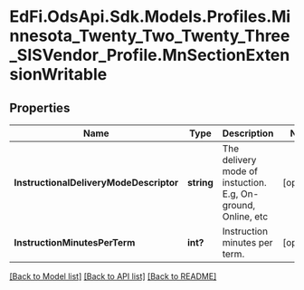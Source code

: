 # EdFi.OdsApi.Sdk.Models.Profiles.Minnesota_Twenty_Two_Twenty_Three_SISVendor_Profile.MnSectionExtensionWritable
## Properties

Name | Type | Description | Notes
------------ | ------------- | ------------- | -------------
**InstructionalDeliveryModeDescriptor** | **string** | The delivery mode of instuction. E.g, On-ground, Online, etc | [optional] 
**InstructionMinutesPerTerm** | **int?** | Instruction minutes per term. | [optional] 

[[Back to Model list]](../README.md#documentation-for-models) [[Back to API list]](../README.md#documentation-for-api-endpoints) [[Back to README]](../README.md)

